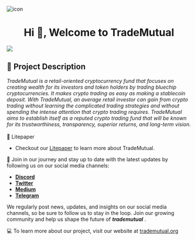 ![icon](https://user-images.githubusercontent.com/98878754/233867404-1e181fea-c9db-47c8-b7f9-de24a5ec360b.png)

<h1 align="center">Hi 👋, Welcome to TradeMutual</h1>

![](https://komarev.com/ghpvc/?username=trademutual-org&label=PROFILE+VIEWS&style=flat-square	)

## 🧪 Project Description
 *TradeMutual is a retail-oriented cryptocurrency fund that focuses on creating wealth for its investors and token holders by trading bluechip cryptocurrencies. It makes crypto trading as easy as making a stablecoin deposit. With TradeMutual, an average retail investor can gain from crypto trading without learning the complicated trading strategies and without spending the intense attention that crypto trading requires. TradeMutual aims to establish itself as a reputed crypto trading fund that will be known for its trustworthiness, transparency, superior returns, and long-term vision.*
<br/>
<br/>
 📄 Litepaper
* Checkout our [Litepaper](https://docs.trademutual.org/) to learn more about TradeMutual.

 🚀 Join in our journey and stay up to date with the latest updates by following us on our social media channels:
 <br/>
 
* [**Discord**](https://discord.gg/rVYhWDDy6B)
* [**Twitter**](https://twitter.com/TradeMutual)
* [**Medium**](https://medium.com/@trademutualorg)
* [**Telegram**](https://t.me/TradeMutual_Community)

We regularly post news, updates, and insights on our social media channels, so be sure to follow us to stay in the loop. Join our growing community and help us shape the future of ***trademutual*** .
<br/>

💻 To learn more about our project, visit our website at [trademutual.org](https://www.trademutual.org/)
